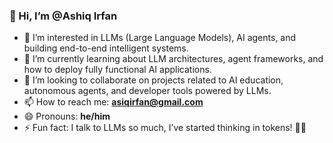 ### 👋 Hi, I’m @Ashiq Irfan

- 👀 I’m interested in LLMs (Large Language Models), AI agents, and building end-to-end intelligent systems.
- 🌱 I’m currently learning about LLM architectures, agent frameworks, and how to deploy fully functional AI applications.
- 💞️ I’m looking to collaborate on projects related to AI education, autonomous agents, and developer tools powered by LLMs.
- 📫 How to reach me: **asiqirfan@gmail.com**
- 😄 Pronouns: **he/him**
- ⚡ Fun fact: I talk to LLMs so much, I’ve started thinking in tokens! 🤖🧠
